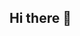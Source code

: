 ## Hi there 👋

<!--
**evoliatra/evoliatra** is a ✨ _special_ ✨ repository because its `README.md` (this file) appears on your GitHub profile.

Here are some ideas to get you started:
https://monkeytype.com/profile/evoliatra
- 🔭 I’m currently working on ...
- 🌱 I’m currently learning ...
- 👯 I’m looking to collaborate on ...
- 🤔 I’m looking for help with ...
- 💬 Ask me about ...
- 📫 How to reach me: ...
- 😄 Pronouns: ...
- ⚡ Fun fact: ...
-->
